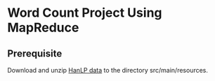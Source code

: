# Word Count Project Using MapReduce
## Prerequisite
Download and unzip [HanLP data](https://file.hankcs.com/hanlp/data-for-1.7.5.zip) to the directory src/main/resources.
